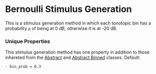 # Bernoulli Stimulus Generation

This is a stimulus generation method in which each tonotopic bin has a probability `p` of being at 0 dB, otherwise it is at -20 dB. 

### Unique Properties

This stimulus generation method has one property in addition to those inhereted from the [Abstract](../AbstractStimulusGenerationMethod) and [Abstract Binned](../AbstractBinnedStimulusGenerationMethod) classes. Default:

```
- bin_prob = 0.3
```